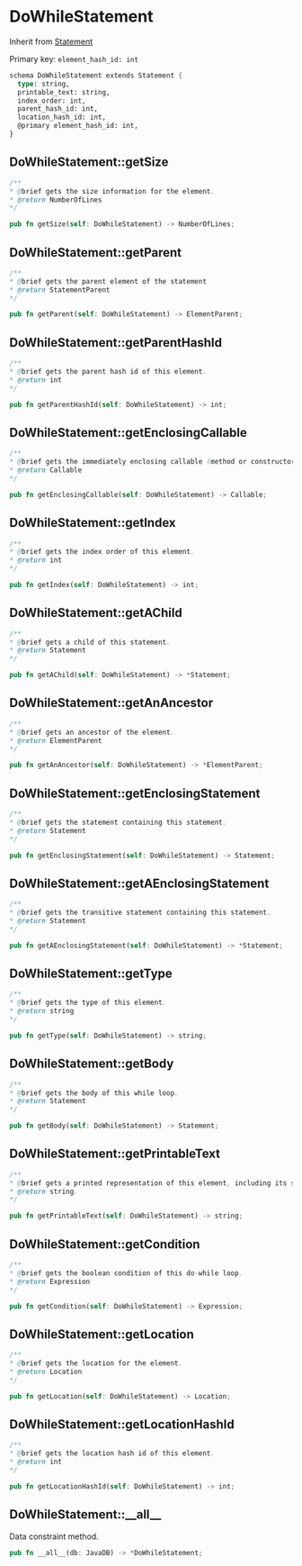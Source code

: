 # DoWhileStatement

Inherit from [Statement](./Statement.md)

Primary key: `element_hash_id: int`

```rust
schema DoWhileStatement extends Statement {
  type: string,
  printable_text: string,
  index_order: int,
  parent_hash_id: int,
  location_hash_id: int,
  @primary element_hash_id: int,
}
```
## DoWhileStatement::getSize

```java
/**
* @brief gets the size information for the element.
* @return NumberOfLines
*/
```
```rust
pub fn getSize(self: DoWhileStatement) -> NumberOfLines;
```
## DoWhileStatement::getParent

```java
/**
* @brief gets the parent element of the statement
* @return StatementParent 
*/
```
```rust
pub fn getParent(self: DoWhileStatement) -> ElementParent;
```
## DoWhileStatement::getParentHashId

```java
/**
* @brief gets the parent hash id of this element.
* @return int
*/
```
```rust
pub fn getParentHashId(self: DoWhileStatement) -> int;
```
## DoWhileStatement::getEnclosingCallable

```java
/**
* @brief gets the immediately enclosing callable (method or constructor) whose body contains this statement.
* @return Callable 
*/
```
```rust
pub fn getEnclosingCallable(self: DoWhileStatement) -> Callable;
```
## DoWhileStatement::getIndex

```java
/**
* @brief gets the index order of this element.
* @return int
*/
```
```rust
pub fn getIndex(self: DoWhileStatement) -> int;
```
## DoWhileStatement::getAChild

```java
/**
* @brief gets a child of this statement.
* @return Statement 
*/
```
```rust
pub fn getAChild(self: DoWhileStatement) -> *Statement;
```
## DoWhileStatement::getAnAncestor

```java
/**
* @brief gets an ancestor of the element.
* @return ElementParent 
*/
```
```rust
pub fn getAnAncestor(self: DoWhileStatement) -> *ElementParent;
```
## DoWhileStatement::getEnclosingStatement

```java
/**
* @brief gets the statement containing this statement.
* @return Statement 
*/
```
```rust
pub fn getEnclosingStatement(self: DoWhileStatement) -> Statement;
```
## DoWhileStatement::getAEnclosingStatement

```java
/**
* @brief gets the transitive statement containing this statement.
* @return Statement 
*/
```
```rust
pub fn getAEnclosingStatement(self: DoWhileStatement) -> *Statement;
```
## DoWhileStatement::getType

```java
/**
* @brief gets the type of this element.
* @return string
*/
```
```rust
pub fn getType(self: DoWhileStatement) -> string;
```
## DoWhileStatement::getBody

```java
/**
* @brief gets the body of this while loop.
* @return Statement 
*/
```
```rust
pub fn getBody(self: DoWhileStatement) -> Statement;
```
## DoWhileStatement::getPrintableText

```java
/**
* @brief gets a printed representation of this element, including its structure where applicable.
* @return string.
*/
```
```rust
pub fn getPrintableText(self: DoWhileStatement) -> string;
```
## DoWhileStatement::getCondition

```java
/**
* @brief gets the boolean condition of this do-while loop.
* @return Expression 
*/
```
```rust
pub fn getCondition(self: DoWhileStatement) -> Expression;
```
## DoWhileStatement::getLocation

```java
/**
* @brief gets the location for the element.
* @return Location
*/
```
```rust
pub fn getLocation(self: DoWhileStatement) -> Location;
```
## DoWhileStatement::getLocationHashId

```java
/**
* @brief gets the location hash id of this element.
* @return int
*/
```
```rust
pub fn getLocationHashId(self: DoWhileStatement) -> int;
```
## DoWhileStatement::\_\_all\_\_

Data constraint method.

```rust
pub fn __all__(db: JavaDB) -> *DoWhileStatement;
```
